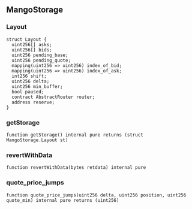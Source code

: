 ## MangoStorage

### Layout

```solidity
struct Layout {
  uint256[] asks;
  uint256[] bids;
  uint256 pending_base;
  uint256 pending_quote;
  mapping(uint256 => uint256) index_of_bid;
  mapping(uint256 => uint256) index_of_ask;
  int256 shift;
  uint256 delta;
  uint256 min_buffer;
  bool paused;
  contract AbstractRouter router;
  address reserve;
}
```

### getStorage

```solidity
function getStorage() internal pure returns (struct MangoStorage.Layout st)
```

### revertWithData

```solidity
function revertWithData(bytes retdata) internal pure
```

### quote_price_jumps

```solidity
function quote_price_jumps(uint256 delta, uint256 position, uint256 quote_min) internal pure returns (uint256)
```

